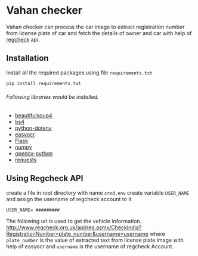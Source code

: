 # Vahan checker

Vahan checker can process the car image to extract registration number from license plate of car and fetch the details of owner and car with help of [regcheck](http://www.regcheck.org.uk/) api.

## Installation

Install all the required packages using file `requirements.txt`
```bash
pip install requirements.txt
```
###### Following libraries would be installed.
- [beautifulsoup4](https://pypi.org/project/beautifulsoup4/)
- [bs4](https://pypi.org/project/bs4/)
- [python-dotenv](https://pypi.org/project/python-dotenv/)
- [easyocr](https://pypi.org/project/easyocr/)
- [Flask](https://pypi.org/project/Flask/)
- [numpy](https://pypi.org/project/numpy/)
- [opencv-python](https://pypi.org/project/opencv-python/)
- [requests](https://pypi.org/project/requests/)

## Using Regcheck API
create a file in root directory with name `cred.env`
create variable `USER_NAME` and assign the username of regcheck account to it.

``` 
USER_NAME= #########
```

The following url is used to get the vehicle information.
http://www.regcheck.org.uk/api/reg.asmx/CheckIndia?RegistrationNumber=plate_number&username=username
where `plate_number` is the value of extracted text from license plate image with help of easyocr and `username` is the username of regcheck Account.





